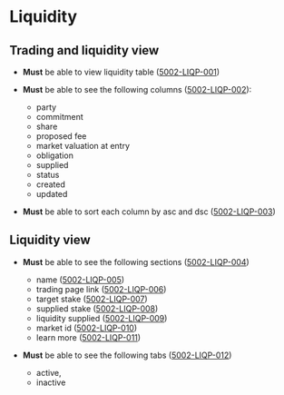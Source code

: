 # Liquidity

## Trading and liquidity view

- **Must** be able to view liquidity table (<a name="5002-LIQP-001" href="#5002-LIQP-001">5002-LIQP-001</a>)

- **Must** be able to see the following columns (<a name="5002-LIQP-002" href="#5002-LIQP-002">5002-LIQP-002</a>):

  - party
  - commitment
  - share
  - proposed fee
  - market valuation at entry
  - obligation
  - supplied
  - status
  - created
  - updated

- **Must** be able to sort each column by asc and dsc (<a name="5002-LIQP-003" href="#5002-LIQP-003">5002-LIQP-003</a>)

## Liquidity view

- **Must** be able to see the following sections (<a name="5002-LIQP-004" href="#5002-LIQP-004">5002-LIQP-004</a>)

  - name (<a name="5002-LIQP-005" href="#5002-LIQP-005">5002-LIQP-005</a>)
  - trading page link (<a name="5002-LIQP-006" href="#5002-LIQP-006">5002-LIQP-006</a>)
  - target stake (<a name="5002-LIQP-007" href="#5002-LIQP-007">5002-LIQP-007</a>)
  - supplied stake (<a name="5002-LIQP-008" href="#5002-LIQP-008">5002-LIQP-008</a>)
  - liquidity supplied (<a name="5002-LIQP-009" href="#5002-LIQP-009">5002-LIQP-009</a>)
  - market id (<a name="5002-LIQP-010" href="#5002-LIQP-010">5002-LIQP-010</a>)
  - learn more (<a name="5002-LIQP-011" href="#5002-LIQP-011">5002-LIQP-011</a>)

- **Must** be able to see the following tabs (<a name="5002-LIQP-012" href="#5002-LIQP-012">5002-LIQP-012</a>)
  - active,
  - inactive

